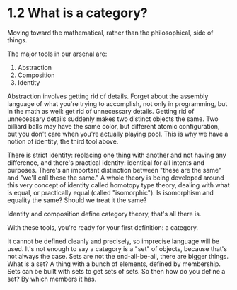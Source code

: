 # 1.2 What is a category?

Moving toward the mathematical, rather than the philosophical, side of things.

The major tools in our arsenal are:
1. Abstraction
2. Composition
3. Identity

Abstraction involves getting rid of details. Forget about the assembly language of what you're trying to accomplish, not only in programming, but in the math as well: get rid of unnecessary details. Getting rid of unnecessary details suddenly makes two distinct objects the same. Two billiard balls may have the same color, but different atomic configuration, but you don't care when you're actually playing pool. This is why we have a notion of identity, the third tool above.

There is strict identity: replacing one thing with another and not having any difference, and there's practical identity: identical for all intents and purposes. There's an important distinction between "these are the same" and "we'll call these the same." A whole theory is being developed around this very concept of identity called homotopy type theory, dealing with what is equal, or practically equal (called "isomorphic"). Is isomorphism and equality the same? Should we treat it the same?

Identity and composition define category theory, that's all there is.

With these tools, you're ready for your first definition: a category.

It cannot be defined cleanly and precisely, so imprecise language will be used. It's not enough to say a category is a "set" of objects, because that's not always the case. Sets are not the end-all-be-all, there are bigger things. What is a set? A thing with a bunch of elements, defined by membership. Sets can be built with sets to get sets of sets. So then how do you define a set? By which members it has.








